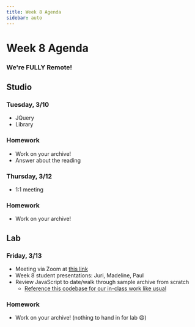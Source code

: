 ```yaml
---
title: Week 8 Agenda
sidebar: auto
---
```


# Week 8 Agenda

### We're FULLY Remote!

## Studio

### Tuesday, 3/10

- JQuery
- Library

### Homework

- Work on your archive!
- Answer about the reading

### Thursday, 3/12

- 1:1 meeting

### Homework

- Work on your archive!

## Lab

### Friday, 3/13

- Meeting via Zoom at [this link](https://NewSchool.zoom.us/j/6890998105)
- Week 8 student presentations: Juri, Madeline, Paul
- Review JavaScript to date/walk through sample archive from scratch
  - [Reference this codebase for our in-class work like usual](https://github.com/AndrewLevinson/symmetrical-octo-potato/tree/master/lab/week-8)

### Homework

- Work on your archive! (nothing to hand in for lab :smile:)
